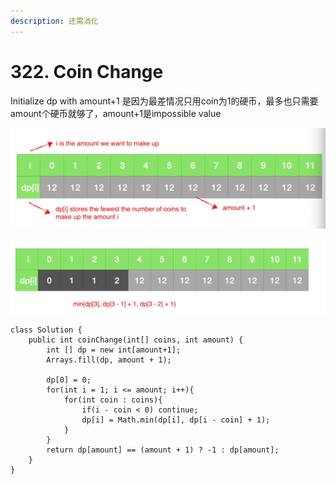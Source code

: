 ```yaml
---
description: 还需消化
---
```


# 322. Coin Change

Initialize dp with amount+1 是因为最差情况只用coin为1的硬币，最多也只需要amount个硬币就够了，amount+1是impossible value

![](<../../.gitbook/assets/image (43).png>)

![](<../../.gitbook/assets/image (44).png>)

```
class Solution {
    public int coinChange(int[] coins, int amount) {
        int [] dp = new int[amount+1];
        Arrays.fill(dp, amount + 1);
        
        dp[0] = 0;
        for(int i = 1; i <= amount; i++){
            for(int coin : coins){
                if(i - coin < 0) continue;
                dp[i] = Math.min(dp[i], dp[i - coin] + 1);
            }
        }
        return dp[amount] == (amount + 1) ? -1 : dp[amount];
    }
}
```

